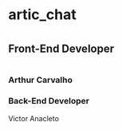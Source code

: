 # artic_chat

# <h2>Front-End Developer</h2>
# <h3 href="#"> Arthur Carvalho </h3>

<h3>Back-End Developer</h3>
<p href="#"> Victor Anacleto </p>
